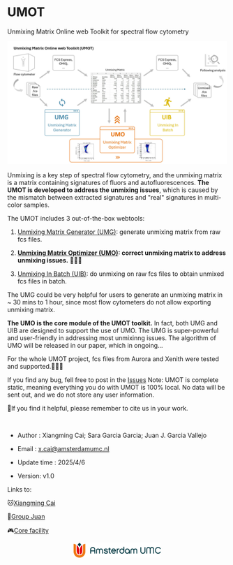 # UMOT
Unmixing Matrix Online web Toolkit for spectral flow cytometry

<p align="center">
  <img src="./images/overview.jpg" />
</p>


Unmixing is a key step of spectral flow cytometry, and the unmixing matrix is a matrix containing signatures of fluors and autofluorescences. **The UMOT is developed to address the unmixing issues**, which is caused by the mismatch between extracted signatures and "real" signatures in multi-color samples.

The UMOT includes 3 out-of-the-box webtools:
  1. [Unmixing Matrix Generator (UMG)](https://github.com/xiangmingcai/UnmixingMtxGenerator.github.io/tree/main): generate unmixing matrix from raw fcs files.

2. **[Unmixing Matrix Optimizer (UMO)](https://github.com/xiangmingcai/UnmixingMtxOptimizer.github.io): correct unmixing matrix to address unmixing issues.** 🚀🚀🚀

  3. [Unmixing In Batch (UIB)](https://github.com/xiangmingcai/UnmixingInBatch.github.io): do unmixing on raw fcs files to obtain unmixed fcs files in batch.

The UMG could be very helpful for users to generate an unmixing matrix in ~ 30 mins to 1 hour, since most flow cytometers do not allow exporting unmixing matrix. 

**The UMO is the core module of the UMOT toolkit.** In fact, both UMG and UIB are designed to support the use of UMO. The UMG is super-powerful and user-friendly in addressing most unmixinng issues. The algorithm of UMO will be released in our paper, which in ongoing...

For the whole UMOT project, fcs files from Aurora and Xenith were tested and supported.💪💪💪

If you find any bug, fell free to post in the [Issues](https://github.com/xiangmingcai/UMOT/issues)
Note: UMOT is complete static, meaning everything you do with UMOT is 100% local. No data will be sent out, and we do not store any user information.


📝If you find it helpful, please remember to cite us in your work. 

<br>

- Author : Xiangming Cai; Sara Garcia Garcia; Juan J. Garcia Vallejo

- Email : x.cai@amsterdamumc.nl

- Update time : 2025/4/6

- Version: v1.0

Links to: 

🐱[Xiangming Cai](https://www.linkedin.com/in/xiangming-cai-7a95a1258/)

🎣[Group Juan](https://immunologyamsterdam.org/2020/08/10/juan-j-garcia-vallejo/)

🎮[Core facility](https://vumc.nl/research/overzicht/molecular-cell-biology-immunology-research/mcbi-technology-center/o2flow-facility-mcbi.htm)

<p align="center">
  <img src="./images/logo-amsterdamumc.svg" width = 200  class="left-align" />
</p>
  
